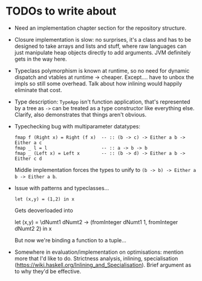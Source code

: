 # TODOs to write about

- Need an implementation chapter section for the repository structure.

- Closure implementation is slow: no surprises, it's a class and has to be designed to take arrays and lists and stuff,
  where raw languages can just manipulate heap objects directly to add arguments. JVM definitely gets in the way here.

- Typeclass polymorphism is known at runtime, so no need for dynamic dispatch and vtables at runtime -> cheaper.
  Except.... have to unbox the impls so still some overhead. Talk about how inlining would happily eliminate that cost.

- Type description: `TypeApp` isn't function application, that's represented by a tree as `->` can be treated as a type
  constructor like everything else. Clarify, also demonstrates that things aren't obvious.

- Typechecking bug with multiparameter datatypes:

      fmap f (Right x) = Right (f x)  -- :: (b -> c) -> Either a b -> Either a c
      fmap _ l = l                    -- :: a -> b -> b
      fmap _ (Left x) = Left x        -- :: (b -> d) -> Either a b -> Either c d

  Middle implementation forces the types to unify to `(b -> b) -> Either a b -> Either a b`.

- Issue with patterns and typeclasses...

      let (x,y) = (1,2) in x
  
  Gets deoverloaded into

     let (x,y) = \dNumt1 dNumt2 -> (fromInteger dNumt1 1, fromInteger dNumt2 2) in x

  But now we're binding a function to a tuple...

- Somewhere in evaluation/implementation on optimisations: mention more that I'd like to do. Strictness analysis,
  inlining, specialisation (https://wiki.haskell.org/Inlining_and_Specialisation). Brief argument as to why they'd be
  effective.